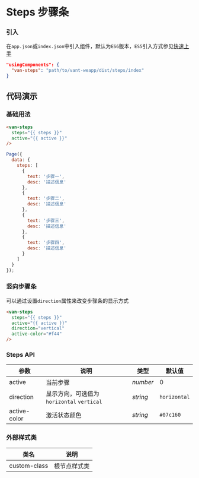 # Steps 步骤条

### 引入

在`app.json`或`index.json`中引入组件，默认为`ES6`版本，`ES5`引入方式参见[快速上手](#/quickstart)

```json
"usingComponents": {
  "van-steps": "path/to/vant-weapp/dist/steps/index"
}
```

## 代码演示

### 基础用法

```html
<van-steps
  steps="{{ steps }}"
  active="{{ active }}"
/>
```

```javascript
Page({
  data: {
    steps: [
      {
        text: '步骤一',
        desc: '描述信息'
      },
      {
        text: '步骤二',
        desc: '描述信息'
      },
      {
        text: '步骤三',
        desc: '描述信息'
      },
      {
        text: '步骤四',
        desc: '描述信息'
      }
    ]
  }
});
```

### 竖向步骤条
可以通过设置`direction`属性来改变步骤条的显示方式

```html
<van-steps
  steps="{{ steps }}"
  active="{{ active }}"
  direction="vertical"
  active-color="#f44"
/>
```

### Steps API

| 参数 | 说明 | 类型 | 默认值 |
|-----------|-----------|-----------|-------------|
| active | 当前步骤 | *number* | 0 |
| direction | 显示方向，可选值为 `horizontal` `vertical` | *string* | `horizontal` |
| active-color | 激活状态颜色 | *string* | `#07c160` |

### 外部样式类

| 类名 | 说明 |
|-----------|-----------|
| custom-class | 根节点样式类 |
